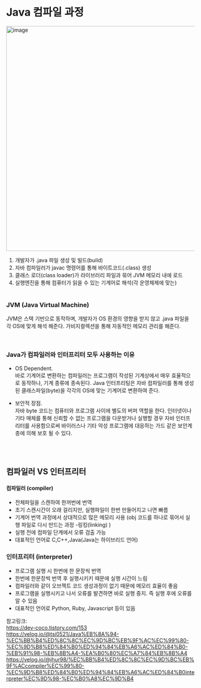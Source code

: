 # Java 컴파일 과정

<img width="601" alt="image" src="https://user-images.githubusercontent.com/45115557/195275286-8195423a-c2bc-418f-9b18-c71e661fb719.png">

1. 개발자가 .java 파일 생성 및 빌드(build)
2. 자바 컴파일러가 javac 명령어를 통해 바이트코드(.class) 생성
3. 클래스 로더(class loader)가 라이브러리 파일과 묶어 JVM 메모리 내에 로드
4. 실행엔진을 통해 컴퓨터가 읽을 수 있는 기계어로 해석(각 운영체제에 맞는)
</br></br>
### JVM (Java Virtual Machine)

JVM은 스택 기반으로 동작하며, 개발자가 OS 환경의 영향을 받지 않고 .java 파일을 각 OS에 맞게 해석 해준다. 
가비지컬렉션을 통해 자동적인 메모리 관리를 해준다.    

</br>

### Java가 컴파일러와 인터프리터 모두 사용하는 이유

- OS Dependent.  
바로 기계어로 변환하는 컴파일러는 프로그램이 작성된 기계상에서 매우 효율적으로 동작하나, 기계 종류에 종속된다. 
Java 인터프리팅은 자바 컴파일러를 통해 생성된 클래스파일(byte)을 각각의 OS에 맞는 기계어로 변환하여 준다. 

- 보안적 장점.  
자바 byte 코드는 컴퓨터와 프로그램 사이에 별도의 버퍼 역할을 한다. 인터넷이나 기타 매체를 통해 신뢰할 수 없는 프로그램을 다운받거나 실행할 경우
자바 인터프리터를 사용함으로써 바이러스나 기타 악성 프로그램에 대응하는 가드 같은 보안계층에 의해 보호 될 수 있다. 

</br></br>
## 컴파일러 VS 인터프리터

#### 컴파일러 (compiler)
- 전체파일을 스캔하여 한꺼번에 번역
- 초기 스캔시간이 오래 걸리지만, 실행파일이 한번 만들어지고 나면 빠름
- 기계어 번역 과정에서 상대적으로 많은 메모리 사용 (obj 코드를 하나로 묶어서 실행 파일로 다시 만드는 과정 -링킹(linking) )
- 실행 전에 컴파일 단계에서 오류 검출 가능
- 대표적인 언어로 C,C++,Java(Java는 하이브리드 언어)


### 인터프리터 (interpreter)
- 프로그램 실행 시 한번에 한 문장씩 번역
- 한번에 한문장씩 번역 후 실행시키키 때문에 실행 시간이 느림
- 컴파일러와 같이 오브젝트 코드 생성과정이 없기 때문에 메모리 효율이 좋음
- 프로그램을 실행시키고 나서 오류를 발견하면 바로 실행 중지. 즉 실행 후에 오류를 알 수 있음
- 대표적인 언어로 Python, Ruby, Javascript 등이 있음



참고링크:   
https://dev-coco.tistory.com/153   
https://velog.io/@tsi0521/Java%EB%8A%94-%EC%BB%B4%ED%8C%8C%EC%9D%BC%EB%9F%AC%EC%99%80-%EC%9D%B8%ED%84%B0%ED%94%84%EB%A6%AC%ED%84%B0-%EB%91%98-%EB%8B%A4-%EA%B0%80%EC%A7%84%EB%8B%A4   
https://velog.io/@jhur98/%EC%BB%B4%ED%8C%8C%EC%9D%BC%EB%9F%ACcompiler%EC%99%80-%EC%9D%B8%ED%84%B0%ED%94%84%EB%A6%AC%ED%84%B0interpreter%EC%9D%98-%EC%B0%A8%EC%9D%B4
